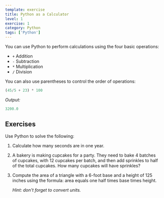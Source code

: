 ```yaml
---
template: exercise
title: Python as a Calculator
level: 1
exercise: 1
category: Python
tags: ['Python']
---
```


You can use Python to perform calculations using the four basic operations:

* `+`  Addition
* `-`  Subtraction
* `*`  Multiplication
* `/`  Division

You can also use parentheses to control the order of operations:

```python
(45/5 + 23) * 100
```
*Output:*
```python
3200.0
```

## Exercises
Use Python to solve the following:
1. Calculate how many seconds are in one year.
2. A bakery is making cupcakes for a party. They need to bake 4 batches of cupcakes, with 12 cupcakes per batch, and then add sprinkles to half of the total cupcakes. How many cupcakes will have sprinkles?
3. Compute the area of a triangle with a 6-foot base and a height of 125 inches using the formula: area equals one half times base times height.

    *Hint: don't forget to convert units.*
